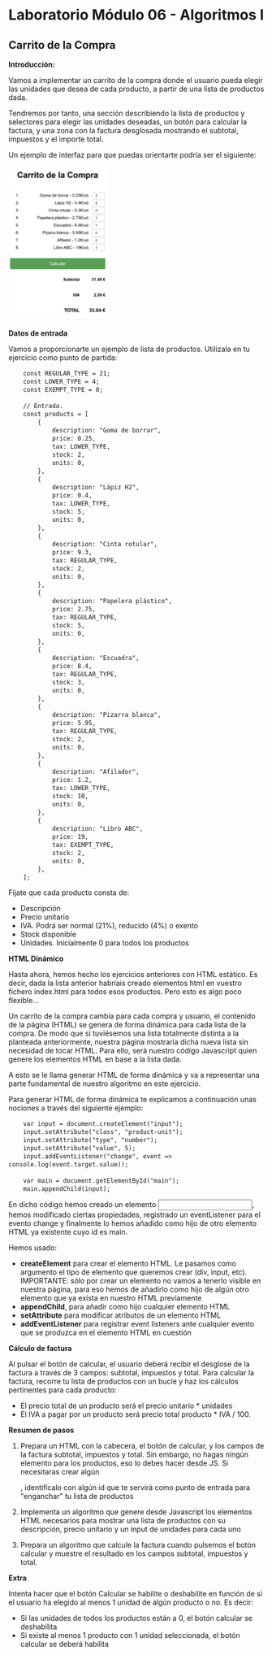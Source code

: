# Laboratorio Módulo 06 - Algoritmos I

## Carrito de la Compra

**Introducción:**

Vamos a implementar un carrito de la compra donde el usuario pueda elegir las unidades que desea de cada producto, a partir de una lista de productos dada.

Tendremos por tanto, una sección describiendo la lista de productos y selectores para elegir las unidades deseadas, un botón para calcular la factura, y una zona con la factura desglosada mostrando el subtotal, impuestos y el importe total.

Un ejemplo de interfaz para que puedas orientarte podría ser el siguiente:

<!-- ![https://github.com/elevalgue/ejercicios-bootcamp-js/blob/master/module-06/lab-06-01/interface-lab-06-01.png] -->

![image](https://github.com/elevalgue/ejercicios-bootcamp-js/blob/master/module-06/lab-06-01/interface-lab-06-01.png)

**Datos de entrada**

Vamos a proporcionarte un ejemplo de lista de productos. Utilízala en tu ejercicio como punto de partida:

        const REGULAR_TYPE = 21;
        const LOWER_TYPE = 4;
        const EXEMPT_TYPE = 0;

        // Entrada.
        const products = [
            {
                description: "Goma de borrar",
                price: 0.25,
                tax: LOWER_TYPE,
                stock: 2,
                units: 0,
            },
            {
                description: "Lápiz H2",
                price: 0.4,
                tax: LOWER_TYPE,
                stock: 5,
                units: 0,
            },
            {
                description: "Cinta rotular",
                price: 9.3,
                tax: REGULAR_TYPE,
                stock: 2,
                units: 0,
            },
            {
                description: "Papelera plástico",
                price: 2.75,
                tax: REGULAR_TYPE,
                stock: 5,
                units: 0,
            },
            {
                description: "Escuadra",
                price: 8.4,
                tax: REGULAR_TYPE,
                stock: 3,
                units: 0,
            },
            {
                description: "Pizarra blanca",
                price: 5.95,
                tax: REGULAR_TYPE,
                stock: 2,
                units: 0,
            },
            {
                description: "Afilador",
                price: 1.2,
                tax: LOWER_TYPE,
                stock: 10,
                units: 0,
            },
            {
                description: "Libro ABC",
                price: 19,
                tax: EXEMPT_TYPE,
                stock: 2,
                units: 0,
            },
        ];

Fíjate que cada producto consta de:

- Descripción
- Precio unitario
- IVA. Podrá ser normal (21%), reducido (4%) o exento
- Stock disponible
- Unidades. Inicialmente 0 para todos los productos

**HTML Dinámico**

Hasta ahora, hemos hecho los ejercicios anteriores con HTML estático. Es decir, dada la lista anterior habríais creado elementos html en vuestro fichero index.html para todos esos productos. Pero esto es algo poco flexible...

Un carrito de la compra cambia para cada compra y usuario, el contenido de la página (HTML) se genera de forma dinámica para cada lista de la compra. De modo que si tuviésemos una lista totalmente distinta a la planteada anteriormente, nuestra página mostraría dicha nueva lista sin necesidad de tocar HTML. Para ello, será nuestro código Javascript quien genere los elementos HTML en base a la lista dada.

A esto se le llama generar HTML de forma dinámica y va a representar una parte fundamental de nuestro algoritmo en este ejercicio.

Para generar HTML de forma dinámica te explicamos a continuación unas nociones a través del siguiente ejemplo:

        var input = document.createElement("input");
        input.setAttribute("class", "product-unit");
        input.setAttribute("type", "number");
        input.setAttribute("value", 5);
        input.addEventListener("change", event => console.log(event.target.value));

        var main = document.getElementById("main");
        main.appendChild(input);

En dicho código hemos creado un elemento <input>, hemos modificado ciertas propiedades, registrado un eventListener para el evento change y finalmente lo hemos añadido como hijo de otro elemento HTML ya existente cuyo id es main.

Hemos usado:

- **createElement** para crear el elemento HTML. Le pasamos como argumento el tipo de elemento que queremos crear (div, input, etc). IMPORTANTE: sólo por crear un elemento no vamos a tenerlo visible en nuestra página, para eso hemos de añadirlo como hijo de algún otro elemento que ya exista en nuestro HTML previamente
- **appendChild**, para añadir como hijo cualquier elemento HTML
- **setAttribute** para modificar atributos de un elemento HTML
- **addEventListener** para registrar event listeners ante cualquier evento que se produzca en el elemento HTML en cuestión

**Cálculo de factura**

Al pulsar el botón de calcular, el usuario deberá recibir el desglose de la factura a través de 3 campos: subtotal, impuestos y total.
Para calcular la factura, recorre tu lista de productos con un bucle y haz los cálculos pertinentes para cada producto:

- El precio total de un producto será el precio unitario \* unidades
- El IVA a pagar por un producto será precio total producto \* IVA / 100.

**Resumen de pasos**

1. Prepara un HTML con la cabecera, el botón de calcular, y los campos de la factura subtotal, impuestos y total. Sin embargo, no hagas ningún elemento para los productos, eso lo debes hacer desde JS. Si necesitaras crear algún <div>, identifícalo con algún id que te servirá como punto de entrada para "enganchar" tu lista de productos

2. Implementa un algoritmo que genere desde Javascript los elementos HTML necesarios para mostrar una lista de productos con su descripción, precio unitario y un input de unidades para cada uno

3. Prepara un algoritmo que calcule la factura cuando pulsemos el botón calcular y muestre el resultado en los campos subtotal, impuestos y total.

**Extra**

Intenta hacer que el botón Calcular se habilite o deshabilite en función de si el usuario ha elegido al menos 1 unidad de algún producto o no. Es decir:

- Si las unidades de todos los productos están a 0, el botón calcular se deshabilita
- Si existe al menos 1 producto con 1 unidad seleccionada, el botón calcular se deberá habilita
